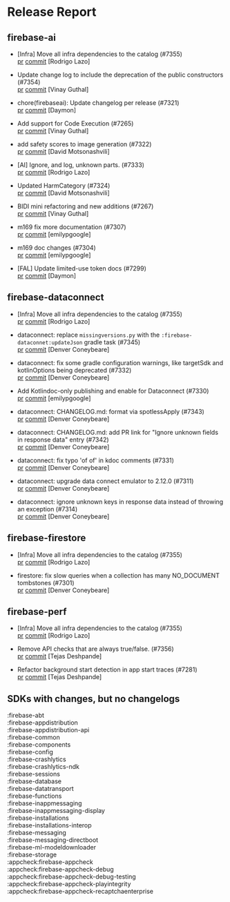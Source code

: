# Release Report
## firebase-ai
      
* [Infra] Move all infra dependencies to the catalog (#7355)   
  [pr](https://github.com/firebase/firebase-android-sdk/pull/7355) [commit](https://github.com/firebase/firebase-android-sdk/commit/acaacbd029524842558c60d0999d74c39af923a7)  [Rodrigo Lazo]

* Update change log to include the deprecation of the public constructors  (#7354)   
  [pr](https://github.com/firebase/firebase-android-sdk/pull/7354) [commit](https://github.com/firebase/firebase-android-sdk/commit/ff21170a42a41930d997995888e6442cedc3a29e)  [Vinay Guthal]

* chore(firebaseai): Update changelog per release  (#7321)   
  [pr](https://github.com/firebase/firebase-android-sdk/pull/7321) [commit](https://github.com/firebase/firebase-android-sdk/commit/2f93baa70bf90848c4753c963d651c3c2bd1e053)  [Daymon]

* Add support for Code Execution (#7265)   
  [pr](https://github.com/firebase/firebase-android-sdk/pull/7265) [commit](https://github.com/firebase/firebase-android-sdk/commit/88f67741d7c783f527cbd9561ff0fbfb5a95d2eb)  [Vinay Guthal]

* add safety scores to image generation (#7322)   
  [pr](https://github.com/firebase/firebase-android-sdk/pull/7322) [commit](https://github.com/firebase/firebase-android-sdk/commit/5822579b9357c85e3f779efa867c04df59e23411)  [David Motsonashvili]

* [AI] Ignore, and log, unknown parts. (#7333)   
  [pr](https://github.com/firebase/firebase-android-sdk/pull/7333) [commit](https://github.com/firebase/firebase-android-sdk/commit/b986d2f411ac2a44861400da633fa96034397208)  [Rodrigo Lazo]

* Updated HarmCategory (#7324)   
  [pr](https://github.com/firebase/firebase-android-sdk/pull/7324) [commit](https://github.com/firebase/firebase-android-sdk/commit/7b21bd6bc4746feb11c9cafac3f274942a9bee5b)  [David Motsonashvili]

* BIDI mini refactoring and new additions (#7267)   
  [pr](https://github.com/firebase/firebase-android-sdk/pull/7267) [commit](https://github.com/firebase/firebase-android-sdk/commit/e35a424cf0183db83341c8b318fe45e19cd88bf9)  [Vinay Guthal]

* m169 fix more documentation (#7307)   
  [pr](https://github.com/firebase/firebase-android-sdk/pull/7307) [commit](https://github.com/firebase/firebase-android-sdk/commit/f6feb928b00ed56e92bbea49a01f15405cfdfb7c)  [emilypgoogle]

* m169 doc changes (#7304)   
  [pr](https://github.com/firebase/firebase-android-sdk/pull/7304) [commit](https://github.com/firebase/firebase-android-sdk/commit/4f338f1d8a9efeaa85faf5580359a1f0025ce972)  [emilypgoogle]

* [FAL] Update limited-use token docs (#7299)   
  [pr](https://github.com/firebase/firebase-android-sdk/pull/7299) [commit](https://github.com/firebase/firebase-android-sdk/commit/949ecd58394f333dcca7062cdbb9e6a4784cd4fe)  [Daymon]

## firebase-dataconnect
      
* [Infra] Move all infra dependencies to the catalog (#7355)   
  [pr](https://github.com/firebase/firebase-android-sdk/pull/7355) [commit](https://github.com/firebase/firebase-android-sdk/commit/acaacbd029524842558c60d0999d74c39af923a7)  [Rodrigo Lazo]

* dataconnect: replace `missingversions.py` with the `:firebase-dataconnet:updateJson` gradle task (#7345)   
  [pr](https://github.com/firebase/firebase-android-sdk/pull/7345) [commit](https://github.com/firebase/firebase-android-sdk/commit/b5ad0db8e37fe3e97dc1b2c8a4d4dbf966cdce5f)  [Denver Coneybeare]

* dataconnect: fix some gradle configuration warnings, like targetSdk and kotlinOptions being deprecated (#7332)   
  [pr](https://github.com/firebase/firebase-android-sdk/pull/7332) [commit](https://github.com/firebase/firebase-android-sdk/commit/db3bd7a24f294ffd86a333d32a0674cb04b70d31)  [Denver Coneybeare]

* Add Kotlindoc-only publishing and enable for Dataconnect (#7330)   
  [pr](https://github.com/firebase/firebase-android-sdk/pull/7330) [commit](https://github.com/firebase/firebase-android-sdk/commit/c9657450c936506c01d90553c549f5083307b42d)  [emilypgoogle]

* dataconnect: CHANGELOG.md: format via spotlessApply (#7343)   
  [pr](https://github.com/firebase/firebase-android-sdk/pull/7343) [commit](https://github.com/firebase/firebase-android-sdk/commit/3735e28f00818b45da96c0c02752af4e5906aa71)  [Denver Coneybeare]

* dataconnect: CHANGELOG.md: add PR link for "Ignore unknown fields in response data" entry (#7342)   
  [pr](https://github.com/firebase/firebase-android-sdk/pull/7342) [commit](https://github.com/firebase/firebase-android-sdk/commit/b5075a2aece8b362e27280a1076d02ecaf272bfb)  [Denver Coneybeare]

* dataconnect: fix typo 'of of' in kdoc comments (#7331)   
  [pr](https://github.com/firebase/firebase-android-sdk/pull/7331) [commit](https://github.com/firebase/firebase-android-sdk/commit/88f4327fb40b828955a9187b6a1afebf45cf5bff)  [Denver Coneybeare]

* dataconnect: upgrade data connect emulator to 2.12.0 (#7311)   
  [pr](https://github.com/firebase/firebase-android-sdk/pull/7311) [commit](https://github.com/firebase/firebase-android-sdk/commit/9babb035534ad93c2b635880cc15badb99b6f63f)  [Denver Coneybeare]

* dataconnect: ignore unknown keys in response data instead of throwing an exception (#7314)   
  [pr](https://github.com/firebase/firebase-android-sdk/pull/7314) [commit](https://github.com/firebase/firebase-android-sdk/commit/baa0456e4ecc9f839b805cd8292d309f9fdaaa82)  [Denver Coneybeare]

## firebase-firestore
      
* [Infra] Move all infra dependencies to the catalog (#7355)   
  [pr](https://github.com/firebase/firebase-android-sdk/pull/7355) [commit](https://github.com/firebase/firebase-android-sdk/commit/acaacbd029524842558c60d0999d74c39af923a7)  [Rodrigo Lazo]

* firestore: fix slow queries when a collection has many NO_DOCUMENT tombstones (#7301)   
  [pr](https://github.com/firebase/firebase-android-sdk/pull/7301) [commit](https://github.com/firebase/firebase-android-sdk/commit/5c7a9937cb4131c82f842f38947bf4a35e37f6d6)  [Denver Coneybeare]

## firebase-perf
      
* [Infra] Move all infra dependencies to the catalog (#7355)   
  [pr](https://github.com/firebase/firebase-android-sdk/pull/7355) [commit](https://github.com/firebase/firebase-android-sdk/commit/acaacbd029524842558c60d0999d74c39af923a7)  [Rodrigo Lazo]

* Remove API checks that are always true/false. (#7356)   
  [pr](https://github.com/firebase/firebase-android-sdk/pull/7356) [commit](https://github.com/firebase/firebase-android-sdk/commit/79324e18fdc2b06c63dd29cf5cda70fbd86da4d9)  [Tejas Deshpande]

* Refactor background start detection in app start traces (#7281)   
  [pr](https://github.com/firebase/firebase-android-sdk/pull/7281) [commit](https://github.com/firebase/firebase-android-sdk/commit/287d9623d3e470a6fc4330f2d18534b67eb81271)  [Tejas Deshpande]


## SDKs with changes, but no changelogs
:firebase-abt  
:firebase-appdistribution  
:firebase-appdistribution-api  
:firebase-common  
:firebase-components  
:firebase-config  
:firebase-crashlytics  
:firebase-crashlytics-ndk  
:firebase-sessions  
:firebase-database  
:firebase-datatransport  
:firebase-functions  
:firebase-inappmessaging  
:firebase-inappmessaging-display  
:firebase-installations  
:firebase-installations-interop  
:firebase-messaging  
:firebase-messaging-directboot  
:firebase-ml-modeldownloader  
:firebase-storage  
:appcheck:firebase-appcheck  
:appcheck:firebase-appcheck-debug  
:appcheck:firebase-appcheck-debug-testing  
:appcheck:firebase-appcheck-playintegrity  
:appcheck:firebase-appcheck-recaptchaenterprise